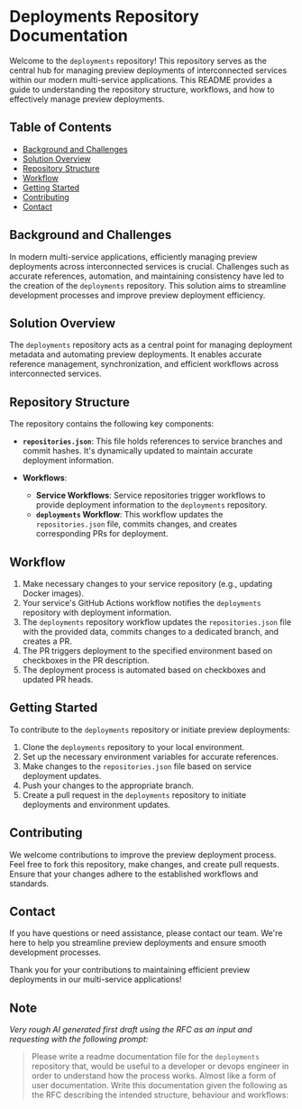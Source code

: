 # Deployments Repository Documentation

Welcome to the `deployments` repository! This repository serves as the central hub for managing preview deployments of interconnected services within our modern multi-service applications. This README provides a guide to understanding the repository structure, workflows, and how to effectively manage preview deployments.

## Table of Contents

- [Background and Challenges](#background-and-challenges)
- [Solution Overview](#solution-overview)
- [Repository Structure](#repository-structure)
- [Workflow](#workflow)
- [Getting Started](#getting-started)
- [Contributing](#contributing)
- [Contact](#contact)

## Background and Challenges

In modern multi-service applications, efficiently managing preview deployments across interconnected services is crucial. Challenges such as accurate references, automation, and maintaining consistency have led to the creation of the `deployments` repository. This solution aims to streamline development processes and improve preview deployment efficiency.

## Solution Overview

The `deployments` repository acts as a central point for managing deployment metadata and automating preview deployments. It enables accurate reference management, synchronization, and efficient workflows across interconnected services.

## Repository Structure

The repository contains the following key components:

- **`repositories.json`**: This file holds references to service branches and commit hashes. It's dynamically updated to maintain accurate deployment information.

- **Workflows**:
  - **Service Workflows**: Service repositories trigger workflows to provide deployment information to the `deployments` repository.
  - **`deployments` Workflow**: This workflow updates the `repositories.json` file, commits changes, and creates corresponding PRs for deployment.

## Workflow

1. Make necessary changes to your service repository (e.g., updating Docker images).
2. Your service's GitHub Actions workflow notifies the `deployments` repository with deployment information.
3. The `deployments` repository workflow updates the `repositories.json` file with the provided data, commits changes to a dedicated branch, and creates a PR.
4. The PR triggers deployment to the specified environment based on checkboxes in the PR description.
5. The deployment process is automated based on checkboxes and updated PR heads.

## Getting Started

To contribute to the `deployments` repository or initiate preview deployments:

1. Clone the `deployments` repository to your local environment.
2. Set up the necessary environment variables for accurate references.
3. Make changes to the `repositories.json` file based on service deployment updates.
4. Push your changes to the appropriate branch.
5. Create a pull request in the `deployments` repository to initiate deployments and environment updates.

## Contributing

We welcome contributions to improve the preview deployment process. Feel free to fork this repository, make changes, and create pull requests. Ensure that your changes adhere to the established workflows and standards.

## Contact

If you have questions or need assistance, please contact our team. We're here to help you streamline preview deployments and ensure smooth development processes.

Thank you for your contributions to maintaining efficient preview deployments in our multi-service applications!


## Note
_Very rough AI generated first draft using the RFC as an input and requesting with the following prompt:_
> Please write a readme documentation file for the `deployments` repository that, would be useful to a developer or devops engineer in order to understand how the process works. Almost like a form of user documentation.
Write this documentation given the following as the RFC describing the intended structure, behaviour and workflows: